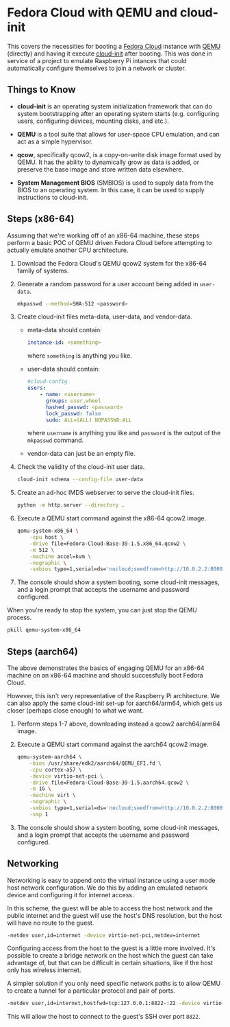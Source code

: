 # Fedora Cloud with QEMU and cloud-init

This covers the necessities for booting a [Fedora Cloud](https://fedoraproject.org/cloud) instance
with [QEMU](https://www.qemu.org) (directly) and having it execute
[cloud-init](https://cloudinit.readthedocs.io) after booting. This was done in service of a project
to emulate Raspberry Pi intances that could automatically configure themselves to join a network or
cluster.

## Things to Know

- **cloud-init** is an operating system initialization framework that can do system bootstrapping
  after an operating system starts (e.g. configuring users, configuring devices, mounting disks, and
  etc.).

- **QEMU** is a tool suite that allows for user-space CPU emulation, and can act as a simple
  hypervisor.

- **qcow**, specifically qcow2, is a copy-on-write disk image format used by QEMU. It has the
  ability to dynamically grow as data is added, or preserve the base image and store written data
  elsewhere.

- **System Management BIOS** (SMBIOS) is used to supply data from the BIOS to an operating system.
  In this case, it can be used to supply instructions to cloud-init.

## Steps (x86-64)

Assuming that we're working off of an x86-64 machine, these steps perform a basic POC of QEMU driven
Fedora Cloud before attempting to actually emulate another CPU architecture.

1.  Download the Fedora Cloud's QEMU qcow2 system for the x86-64 family of systems.

3.  Generate a random password for a user account being added in `user-data`.

    ```sh
    mkpasswd --method=SHA-512 <password>
    ```

2.  Create cloud-init files meta-data, user-data, and vendor-data.

    -   meta-data should contain:

        ```yaml
        instance-id: <something>
        ```

        where `something` is anything you like.

    -   user-data should contain:

        ```yaml
        #cloud-config
        users:
            - name: <username>
              groups: user,wheel
              hashed_passwd: <password>
              lock_passwd: false
              sudo: ALL=(ALL) NOPASSWD:ALL
        ```

        where `username` is anything you like and `password` is the output of the `mkpasswd`
        command.

    -   vendor-data can just be an empty file.

4.  Check the validity of the cloud-init user data.

    ```sh
    cloud-init schema --config-file user-data
    ```

5.  Create an ad-hoc IMDS webserver to serve the cloud-init files.

    ```sh
    python -m http.server --directory .
    ```

6.  Execute a QEMU start command against the x86-64 qcow2 image.

    ```sh
    qemu-system-x86_64 \
        -cpu host \
        -drive file=Fedora-Cloud-Base-39-1.5.x86_64.qcow2 \
        -m 512 \
        -machine accel=kvm \
        -nographic \
        -smbios type=1,serial=ds='nocloud;seedfrom=http://10.0.2.2:8000/'
    ```

7.  The console should show a system booting, some cloud-init messages, and a login prompt that
    accepts the username and password configured.

When you're ready to stop the system, you can just stop the QEMU process.

```sh
pkill qemu-system-x86_64
```

## Steps (aarch64)

The above demonstrates the basics of engaging QEMU for an x86-64 machine on an x86-64 machine and
should successfully boot Fedora Cloud.

However, this isn't very representative of the Raspberry Pi architecture. We can also apply the same
cloud-init set-up for aarch64/arm64, which gets us closer (perhaps close enough) to what we want.

1.  Perform steps 1-7 above, downloading instead a qcow2 aarch64/arm64 image.

2.  Execute a QEMU start command against the aarch64 qcow2 image.

    ```sh
    qemu-system-aarch64 \
        -bios /usr/share/edk2/aarch64/QEMU_EFI.fd \
        -cpu cortex-a57 \
        -device virtio-net-pci \
        -drive file=Fedora-Cloud-Base-39-1.5.aarch64.qcow2 \
        -m 1G \
        -machine virt \
        -nographic \
        -smbios type=1,serial=ds='nocloud;seedfrom=http://10.0.2.2:8000/' \
        -smp 1
    ```

3.  The console should show a system booting, some cloud-init messages, and a login prompt that
    accepts the username and password configured.

## Networking

Networking is easy to append onto the virtual instance using a user mode host network configuration.
We do this by adding an emulated network device and configuring it for internet access.

In this scheme, the guest will be able to access the host network and the public internet and the
guest will use the host's DNS resolution, but the host will have no route to the guest.

```sh
-netdev user,id=internet -device virtio-net-pci,netdev=internet
```

Configuring access from the host to the guest is a little more involved. It's possible to create a
bridge network on the host which the guest can take advantage of, but that can be difficult in
certain situations, like if the host only has wireless internet.

A simpler solution if you only need specific network paths is to allow QEMU to create a tunnel for a
particular protocol and pair of ports.

```sh
-netdev user,id=internet,hostfwd=tcp:127.0.0.1:8822-:22 -device virtio-net-pci,netdev=internet
```

This will allow the host to connect to the guest's SSH over port `8822`.
